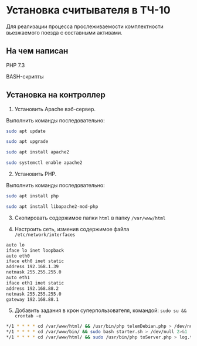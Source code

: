 # Установка считывателя в ТЧ-10

Для реализации процесса прослеживаемости комплектности вьезжаемого поезда с составными активами.

## На чем написан

PHP 7.3


BASH-скрипты

## Установка на контроллер

1. Установить Apache вэб-сервер.


Выполнить команды последовательно:
```sh
sudo apt update
```
```sh
sudo apt upgrade
```
```sh
sudo apt install apache2
```
```sh
sudo systemctl enable apache2
```
2. Установить PHP.


Выполнить команды последовательно:
```sh
sudo apt install php
```

```sh
sudo apt install libapache2-mod-php
```

3. Скопировать содержимое папки `html` в папку `/var/www/html`


4. Настроить сеть, изменив содержимое файла `/etc/network/interfaces`

```sh
auto lo
iface lo inet loopback
auto eth0
iface eth0 inet static
address 192.168.1.39
netmask 255.255.255.0
auto eth1
iface eth1 inet static
address 192.168.88.2
netmask 255.255.255.0
gateway 192.168.88.1
```

5. Добавить задания в крон суперпользователя, командой: `sudo su && crontab -e`

```sh
*/1 * * * * cd /var/www/html/ && /usr/bin/php telemDebian.php > /dev/null 2>&1
*/1 * * * * cd /var/www/bin/ && sudo bash starter.sh > /dev/null 2>&1
*/1 * * * * cd /var/www/html/ && sudo /usr/bin/php toServer.php > log.txt
```
